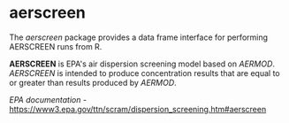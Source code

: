 aerscreen
=======


The _aerscreen_ package provides a data frame interface for performing AERSCREEN runs from R. 


**AERSCREEN** is EPA's air dispersion screening model based on _AERMOD_. _AERSCREEN_ is intended to produce concentration results that are equal to or greater than results produced by _AERMOD_.
 
_EPA documentation_ - https://www3.epa.gov/ttn/scram/dispersion_screening.htm#aerscreen
